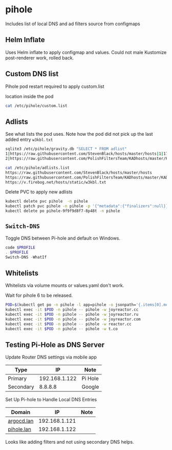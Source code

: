 # pihole

Includes list of local DNS and ad filters source from configmaps

## Helm Inflate

Uses Helm inflate to apply configmap and values. Could not male  Kustomize
post-renderer work, rolled back.

## Custom DNS list

Pihole pod restart required to apply custom.list

location inside the pod

```sh
cat /etc/pihole/custom.list
```

## Adlists

See what lists the pod uses. Note how the pod did not pick up the last added entry `w3kbl.txt`

```sh
sqlite3 /etc/pihole/gravity.db "SELECT * FROM adlist"
1|https://raw.githubusercontent.com/StevenBlack/hosts/master/hosts|1|1728723023|1728723023|Migrated from /etc/pihole/adlists.list|1729998265|118121|1|1
2|https://raw.githubusercontent.com/PolishFiltersTeam/KADhosts/master/KADhosts.txt|1|1728723023|1728723023|Migrated from /etc/pihole/adlists.list|1729998266|79718|0|2

cat /etc/pihole/adlists.list
https://raw.githubusercontent.com/StevenBlack/hosts/master/hosts
https://raw.githubusercontent.com/PolishFiltersTeam/KADhosts/master/KADhosts.txt
https://v.firebog.net/hosts/static/w3kbl.txt
```

Delete PVC to apply new adlists

```sh
kubectl delete pvc pihole  -n pihole
kubectl patch pvc pihole -n pihole -p '{"metadata":{"finalizers":null}}'
kubectl delete po pihole-9f9f9d8f7-8p48t -n pihole
```

## `Switch-DNS`

Toggle DNS between Pi-hole and default on Windows.

```powershell
code $PROFILE
. $PROFILE
Switch-DNS -WhatIf
```

## Whitelists

Whitelists via volume mounts or values.yaml don't work.

Wait for pihole 6 to be released.

```sh
POD=$(kubectl get po -n pihole -l app=pihole -o jsonpath='{.items[0].metadata.name}')
kubectl exec -it $POD -n pihole -- pihole -w joyreactor.cc
kubectl exec -it $POD -n pihole -- pihole -w joyreactor.ru
kubectl exec -it $POD -n pihole -- pihole -w joyreactor.com
kubectl exec -it $POD -n pihole -- pihole -w reactor.cc
kubectl exec -it $POD -n pihole -- pihole -w t.co
```

## Testing Pi-Hole as DNS Server

Update Router DNS settings via mobile app

| Type      | IP               | Note          |
| --------- | ---------------- | ------------- |
| Primary   | 192.168.1.122    |  Pi Hole      |
| Secondary | 8.8.8.8          |  Google       |

Set Up Pi-hole to Handle Local DNS Entries

| Domain                                         | IP               | Note          |
| ---------------------------------------------- | ---------------- | ------------- |
| [argocd.lan](http://argocd.lan/applications)   | 192.168.1.121    |               |
| [pihole.lan](http://pihole.lan/admin/login.php)| 192.168.1.122    |               |

Looks like adding filters and not using secondary DNS helps.
